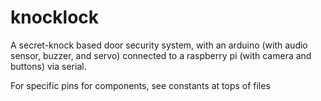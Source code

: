 # knocklock
A secret-knock based door security system, with an arduino (with audio sensor, buzzer, and servo)
connected to a raspberry pi (with camera and buttons) via serial.

For specific pins for components, see constants at tops of files
